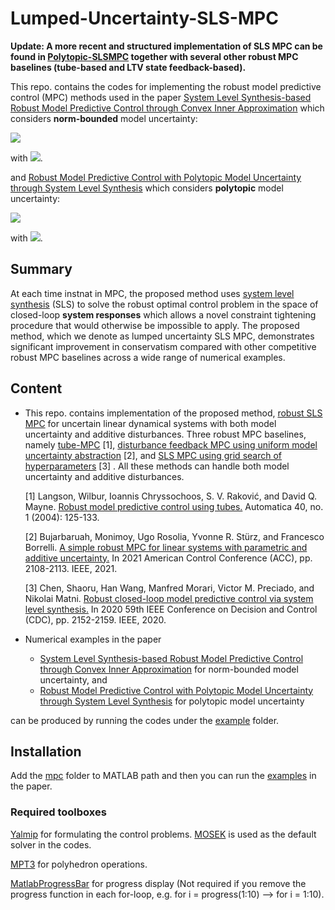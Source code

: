 # Lumped-Uncertainty-SLS-MPC

**Update: A more recent and structured implementation of SLS MPC can be found in [Polytopic-SLSMPC](https://github.com/ShaoruChen/Polytopic-SLSMPC) together with several other robust MPC baselines (tube-based and LTV state feedback-based).**

This repo. contains the codes for implementing the robust model predictive control (MPC) methods used in the paper [System Level Synthesis-based Robust Model Predictive
Control through Convex Inner Approximation](https://arxiv.org/pdf/2111.05509.pdf) which considers **norm-bounded** model uncertainty:


![](https://latex.codecogs.com/svg.image?x_{t&plus;1}&space;=&space;(\hat{A}&space;&plus;&space;\Delta_A)x_t&space;&plus;&space;(\hat{B}&space;&plus;&space;\Delta_B)&space;u_t&space;&plus;&space;w_t)  

with ![](https://latex.codecogs.com/png.image?\dpi{110}\lVert&space;\Delta_A&space;\rVert_\infty&space;\leq&space;\epsilon_A,&space;\lVert&space;\Delta_B&space;\rVert_\infty&space;\leq&space;\epsilon_B,&space;\lVert&space;w_t&space;\rVert_\infty&space;\leq&space;\sigma_w.).


and [Robust Model Predictive Control with Polytopic Model Uncertainty through System Level Synthesis](https://arxiv.org/abs/2203.11375) which considers **polytopic** model uncertainty:

![](https://latex.codecogs.com/png.image?\dpi{110}x_{t&plus;1}&space;=&space;(\hat{A}&space;&plus;&space;\Delta_A)&space;x_t&space;&plus;&space;(\hat{B}&space;&plus;&space;\Delta_B)&space;u_t&space;&plus;&space;w_t&space;)

with ![](https://latex.codecogs.com/png.image?\dpi{110}(\Delta_A,&space;\Delta_B)&space;\in&space;\textup{ConvexHull}&space;\big&space;(&space;(\Delta_{A,1},&space;\Delta_{B,1}),&space;\cdots,&space;(\Delta_{A,M},&space;\Delta_{B,M})\big&space;),&space;\lVert&space;w_t&space;\rVert_\infty&space;\leq&space;\sigma_w).

## Summary
At each time instnat in MPC, the proposed method uses [system level synthesis](https://arxiv.org/abs/1904.01634) (SLS) to solve the robust optimal control problem in the space of closed-loop **system responses** which allows a novel constraint tightening procedure that would otherwise be impossible to apply. The proposed method, which we denote as lumped uncertainty SLS MPC, demonstrates significant improvement in conservatism compared with other competitive robust MPC baselines across a wide range of numerical examples.

## Content
- This repo. contains implementation of the proposed method, [robust SLS MPC](https://github.com/ShaoruChen/Lumped-Uncertainty-SLS-MPC/blob/1fd27cbc27ee93a9ef0f1cb68f9c21000298ed2e/mpc/SLSMPC.m#L1015) for uncertain linear dynamical systems with both model uncertainty and additive disturbances. Three robust MPC baselines, namely [tube-MPC](https://github.com/ShaoruChen/Lumped-Uncertainty-SLS-MPC/blob/1fd27cbc27ee93a9ef0f1cb68f9c21000298ed2e/mpc/SLSMPC.m#L655) [1], [disturbance feedback MPC using uniform model uncertainty abstraction](https://github.com/ShaoruChen/Lumped-Uncertainty-SLS-MPC/blob/1fd27cbc27ee93a9ef0f1cb68f9c21000298ed2e/mpc/SLSMPC.m#L869) [2], and [SLS MPC using grid search of hyperparameters](https://github.com/ShaoruChen/Lumped-Uncertainty-SLS-MPC/blob/1fd27cbc27ee93a9ef0f1cb68f9c21000298ed2e/mpc/SLSMPC.m#L611) [3] . All these methods can handle both model uncertainty and additive disturbances. 

    [1] Langson, Wilbur, Ioannis Chryssochoos, S. V. Raković, and David Q. Mayne. [Robust model predictive control using tubes.](https://www.sciencedirect.com/science/article/abs/pii/S0005109803002838) Automatica 40, no. 1 (2004): 125-133.

    [2] Bujarbaruah, Monimoy, Ugo Rosolia, Yvonne R. Stürz, and Francesco Borrelli. [A simple robust MPC for linear systems with parametric and additive uncertainty.](https://arxiv.org/abs/2103.12351) In 2021 American Control Conference (ACC), pp. 2108-2113. IEEE, 2021.

    [3] Chen, Shaoru, Han Wang, Manfred Morari, Victor M. Preciado, and Nikolai Matni. [Robust closed-loop model predictive control via system level synthesis.](https://arxiv.org/abs/1911.06842) In 2020 59th IEEE Conference on Decision and Control (CDC), pp. 2152-2159. IEEE, 2020.

- Numerical examples in the paper 
  - [System Level Synthesis-based Robust Model Predictive
Control through Convex Inner Approximation](https://arxiv.org/pdf/2111.05509.pdf) for norm-bounded model uncertainty, and 
  - [Robust Model Predictive Control with Polytopic Model Uncertainty through System Level Synthesis](https://arxiv.org/abs/2203.11375) for polytopic model uncertainty

can be produced by running the codes under the [example](https://github.com/ShaoruChen/Lumped-Uncertainty-SLS-MPC/tree/main/examples) folder. 

## Installation
Add the [mpc](https://github.com/ShaoruChen/Lumped-Uncertainty-SLS-MPC/tree/main/mpc) folder to MATLAB path and then you can run the [examples](https://github.com/ShaoruChen/Lumped-Uncertainty-SLS-MPC/tree/main/examples) in the paper. 

### Required toolboxes
[Yalmip](https://yalmip.github.io/) for formulating the control problems. [MOSEK](https://docs.mosek.com/9.3/toolbox/install-interface.html) is used as the default solver in the codes. 

[MPT3](https://www.mpt3.org/) for polyhedron operations. 

[MatlabProgressBar](https://www.mathworks.com/matlabcentral/fileexchange/57895-matlabprogressbar) for progress display (Not required if you remove the progress function in each for-loop, e.g. for i = progress(1:10) --> for i = 1:10).
